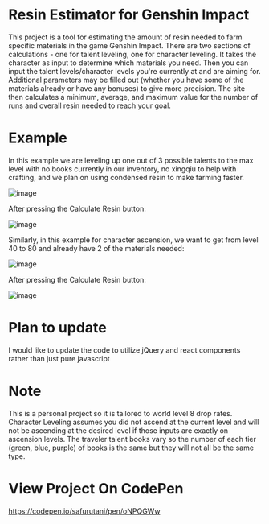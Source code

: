 # Resin Estimator for Genshin Impact

This project is a tool for estimating the amount of resin needed to farm specific materials in the game Genshin Impact. There are two sections of calculations - one for talent leveling, one for character leveling. It takes the character as input to determine which materials you need. Then you can input the talent levels/character levels you're currently at and are aiming for. Additional parameters may be filled out (whether you have some of the materials already or have any bonuses) to give more precision. The site then calculates a minimum, average, and maximum value for the number of runs and overall resin needed to reach your goal.

# Example 
In this example we are leveling up one out of 3 possible talents to the max level with no books currently in our inventory, no xingqiu to help with crafting, and we plan on using condensed resin to make farming faster.

![image](https://user-images.githubusercontent.com/98846420/229325911-e188d70e-342a-43ad-8ff7-4ea7f10e5e87.png)

After pressing the Calculate Resin button:

![image](https://user-images.githubusercontent.com/98846420/229326005-ddcb477c-c5b8-4dfd-9136-d63c82821522.png)


Similarly, in this example for character ascension, we want to get from level 40 to 80 and already have 2 of the materials needed:

![image](https://user-images.githubusercontent.com/98846420/229326287-ea69b312-58a5-4d30-9deb-b81c0ddf90e1.png)

After pressing the Calculate Resin button: 

![image](https://user-images.githubusercontent.com/98846420/229326298-14b50085-3890-4d49-868b-c570443e62a7.png)

# Plan to update
I would like to update the code to utilize jQuery and react components rather than just pure javascript

# Note
This is a personal project so it is tailored to world level 8 drop rates. 
Character Leveling assumes you did not ascend at the current level and will not be ascending at the desired level if those inputs are exactly on ascension levels.
The traveler talent books vary so the number of each tier (green, blue, purple) of books is the same but they will not all be the same type. 

# View Project On CodePen
https://codepen.io/safurutani/pen/oNPQGWw
